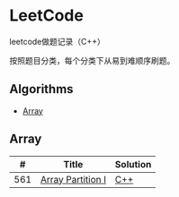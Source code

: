 # LeetCode
leetcode做题记录（C++）

按照题目分类，每个分类下从易到难顺序刷题。

## Algorithms


* [Array](https://github.com/sq71/LeetCode#array)


## Array
|  #  | Title           |    Solution    |
|-----|---------------- | -------------- |
561 | [Array Partition I](https://leetcode.com/problems/array-partition-i/) | [C++](./561_array_partition_i.md) |
